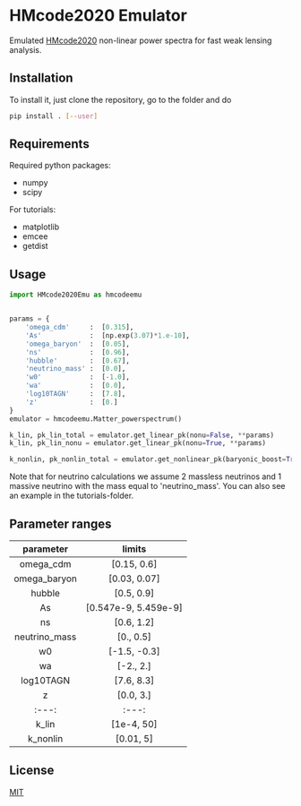 # HMcode2020 Emulator

Emulated [HMcode2020](https://arxiv.org/abs/2009.01858) non-linear power
spectra for fast weak lensing analysis.

## Installation

To install it, just clone the repository, go to the folder and do 

```bash
pip install . [--user]
```

## Requirements
Required python packages:
* numpy
* scipy

For tutorials:
* matplotlib
* emcee
* getdist

## Usage

```python
import HMcode2020Emu as hmcodeemu


params = {
    'omega_cdm'     :  [0.315],
    'As'            :  [np.exp(3.07)*1.e-10],
    'omega_baryon'  :  [0.05],
    'ns'            :  [0.96],
    'hubble'        :  [0.67],
    'neutrino_mass' :  [0.0],
    'w0'            :  [-1.0],
    'wa'            :  [0.0],
    'log10TAGN'     :  [7.8],
    'z'             :  [0.]
}
emulator = hmcodeemu.Matter_powerspectrum()

k_lin, pk_lin_total = emulator.get_linear_pk(nonu=False, **params)
k_lin, pk_lin_nonu = emulator.get_linear_pk(nonu=True, **params)

k_nonlin, pk_nonlin_total = emulator.get_nonlinear_pk(baryonic_boost=True, **params)
```
Note that for neutrino calculations we assume 2 massless neutrinos and 1 massive neutrino with the mass equal to 'neutrino_mass'.
You can also see an example in the tutorials-folder.

## Parameter ranges
| parameter     | limits                |
| :---:         | :---:                 |
| omega_cdm     | [0.15, 0.6]           |
| omega_baryon  | [0.03, 0.07]          |
| hubble        | [0.5, 0.9]            |
| As            | [0.547e-9, 5.459e-9]  |
| ns            | [0.6, 1.2]            |
| neutrino_mass | [0., 0.5]             |
| w0            | [-1.5, -0.3]          |
| wa            | [-2., 2.]             |
| log10TAGN     | [7.6, 8.3]            |
| z             | [0.0, 3.]             |
| :---:         | :---:                 |
| k_lin         | [1e-4, 50]            |
| k_nonlin      | [0.01, 5]             |


## License
[MIT](https://choosealicense.com/licenses/mit/)